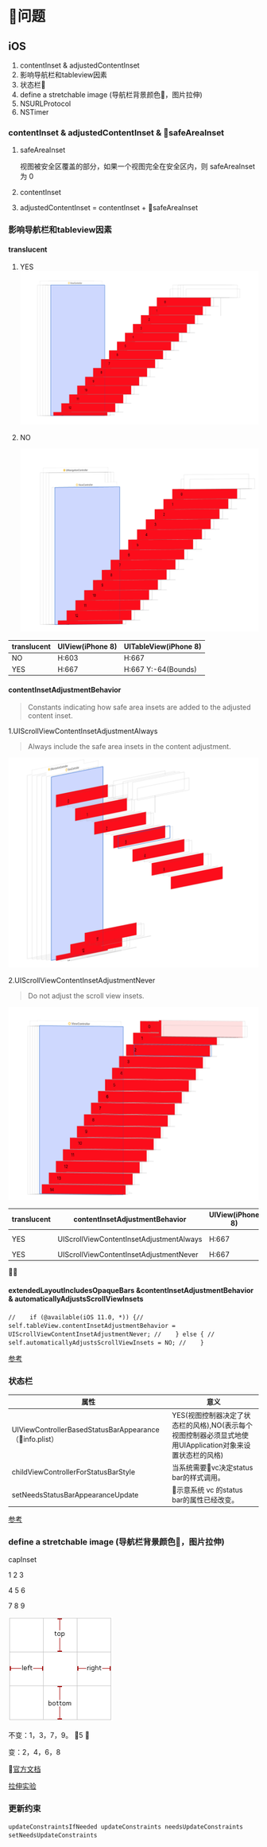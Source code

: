 
# 问题

## iOS

1. contentInset & adjustedContentInset
2. 影响导航栏和tableview因素
3. 状态栏
4. define a stretchable image (导航栏背景颜色，图片拉伸)
5. NSURLProtocol
6. NSTimer

### contentInset & adjustedContentInset & safeAreaInset

1. safeAreaInset

    视图被安全区覆盖的部分，如果一个视图完全在安全区内，则 safeAreaInset 为 0

2. contentInset

3. adjustedContentInset = contentInset + safeAreaInset

### 影响导航栏和tableview因素

#### translucent

1. YES
    ![图片](../../Sources/1530495757.png)
2. NO

    ![图片](../../Sources/1530495069.png)

translucent |UIView(iPhone 8) | UITableView(iPhone 8)
--- |--- | ---
NO | H:603 | H:667
YES | H:667 | H:667 Y:-64(Bounds)

#### contentInsetAdjustmentBehavior

>Constants indicating how safe area insets are added to the adjusted content inset.

1.UIScrollViewContentInsetAdjustmentAlways

> Always include the safe area insets in the content adjustment.

![图片](../../Sources/1530497559.png)

2.UIScrollViewContentInsetAdjustmentNever

>Do not adjust the scroll view insets.

![图片](../../Sources/1530498058.png)

translucent | contentInsetAdjustmentBehavior | UIView(iPhone 8) | UITableView(iPhone 8)
--- |--- | --- | ---
YES | UIScrollViewContentInsetAdjustmentAlways | H:667 | H:667 Y:-64(Bounds)
YES | UIScrollViewContentInsetAdjustmentNever | H:667 | H:667 Y:0(Bounds)
  

#### extendedLayoutIncludesOpaqueBars &contentInsetAdjustmentBehavior &  automaticallyAdjustsScrollViewInsets

``
//    if (@available(iOS 11.0, *)) {//        self.tableView.contentInsetAdjustmentBehavior = UIScrollViewContentInsetAdjustmentNever;
//    } else {
//        self.automaticallyAdjustsScrollViewInsets = NO;
//    }
``

[参考](http://yangzq007.com/2016/10/24/iOS%E6%BB%9A%E5%8A%A8%E8%A7%86%E5%9B%BE%E4%B8%8B%E5%8E%8B%E5%85%A8%E8%A7%A3%E6%9E%90/)

### 状态栏

|属性|意义|
--- | ---
UIViewControllerBasedStatusBarAppearance（info.plist） | YES(视图控制器决定了状态栏的风格),NO(表示每个视图控制器必须显式地使用UIApplication对象来设置状态栏的风格)
childViewControllerForStatusBarStyle | 当系统需要vc决定status bar的样式调用。
setNeedsStatusBarAppearanceUpdate | 示意系统 vc 的status bar的属性已经改变。

[参考](https://www.jianshu.com/p/c0414830aa74)

### **define a stretchable image** (导航栏背景颜色，图片拉伸)

capInset

1   2   3

4   5   6

7   8   9

![图片](../../Sources/capInset.jpg)

不变：1，3，7，9。 5 

变：2，4，6，8

[官方文档](https://developer.apple.com/documentation/uikit/uiimage?changes=_3&language=objc)

[拉伸实验](https://www.jianshu.com/p/a577023677c1)

### 更新约束

``
updateConstraintsIfNeeded
updateConstraints
needsUpdateConstraints
setNeedsUpdateConstraints
``